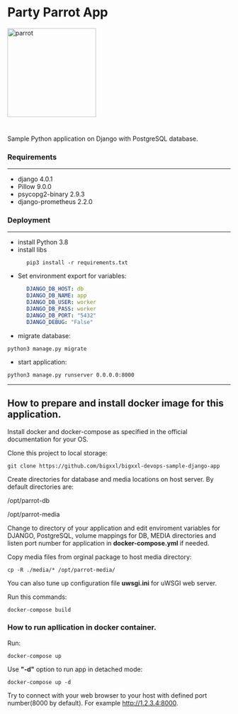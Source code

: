 <h1>Party Parrot App</h1>

<img src='media/images/party-parrot.gif' alt='parrot' height="200" width="200">
<br>
<br>
<h3></h3>

Sample Python application on Django with PostgreSQL database.

<h3>Requirements</h3>

____


- django 4.0.1
- Pillow 9.0.0
- psycopg2-binary 2.9.3
- django-prometheus 2.2.0

<h3>Deployment</h3>

____



- install Python 3.8
- install libs 
```shell
      pip3 install -r requirements.txt
```

* Set environment export for variables:
```yaml
      DJANGO_DB_HOST: db
      DJANGO_DB_NAME: app
      DJANGO_DB_USER: worker
      DJANGO_DB_PASS: worker
      DJANGO_DB_PORT: "5432"
      DJANGO_DEBUG: "False"
```


* migrate database:
```shell
python3 manage.py migrate
```

* start application:
```shell
python3 manage.py runserver 0.0.0.0:8000
```

____

<h2>How to prepare and install docker image for this application.</h2>


Install docker and docker-compose as specified in the official documentation for your OS.

Clone this project to local storage:

```shell
git clone https://github.com/bigxxl/bigxxl-devops-sample-django-app
```

Create directories for database and media locations on host server.
By default directories are:

/opt/parrot-db

/opt/parrot-media

Change to directory of your application and edit enviroment variables for DJANGO, PostgreSQL, volume mappings for DB, MEDIA directories and listen port number for application in <b>docker-compose.yml</b> if needed.

Copy media files from orginal package to host media directory:

```shell
cp -R ./media/* /opt/parrot-media/
```

You can also tune up configuration file <b>uwsgi.ini</b> for uWSGI web server.

Run this commands:

```shell
docker-compose build
```

<h3>How to run apllication in docker container.</h3>
Run:

```shell
docker-compose up
```

Use <b>"-d"</b> option to run app in detached mode:

```shell
docker-compose up -d
```

Try to connect with your web browser to your host with defined port number(8000 by default). 
For example http://1.2.3.4:8000.
